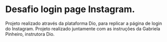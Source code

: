 # Desafio login page Instagram.

Projeto realizado através da plataforma Dio, para replicar a página de login do Instagram. Projeto realizado juntamente com as instruções da 
Gabriela Pinheiro, instrutora Dio.
